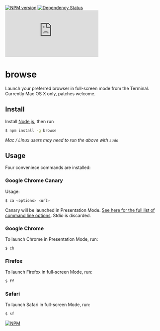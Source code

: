 [![NPM version](https://badge.fury.io/js/browse.png)](http://badge.fury.io/js/browse)
[![Dependency Status](https://david-dm.org/75lb/browse.png)](https://david-dm.org/75lb/browse)
![Analytics](https://ga-beacon.appspot.com/UA-27725889-27/browse/README.md?pixel)

browse
======
Launch your preferred browser in full-screen mode from the Terminal. Currently Mac OS X only, patches welcome. 

Install
-------
Install [Node.js](http://nodejs.org), then run

```sh
$ npm install -g browse
```
*Mac / Linux users may need to run the above with `sudo`*

Usage
-----
Four conveniece commands are installed:

### Google Chrome Canary
Usage: 
```sh
$ ca <options> <url>
```

Canary will be launched in Presentation Mode. [See here for the full list of command line options](http://peter.sh/experiments/chromium-command-line-switches/). Stdio is discarded.

### Google Chrome
To launch Chrome in Presentation Mode, run:
```sh
$ ch
```

### Firefox
To launch Firefox in full-screen Mode, run:
```sh
$ ff
```

### Safari
To launch Safari in full-screen Mode, run:
```sh
$ sf
```

[![NPM](https://nodei.co/npm-dl/browse.png?months=3)](https://nodei.co/npm/browse/)
